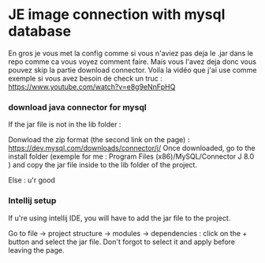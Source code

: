 # JE image connection with mysql database

En gros je vous met la config comme si vous n'aviez pas deja le .jar dans le repo comme ca vous voyez comment faire. Mais vous l'avez deja donc vous pouvez skip la partie download connector.
Voila la vidéo que j'ai use comme exemple si vous avez besoin de check un truc : https://www.youtube.com/watch?v=e8g9eNnFpHQ


### download java connector for mysql

If the jar file is not in the lib folder :

Donwload the zip format (the second link on the page) : https://dev.mysql.com/downloads/connector/j/
Once downloaded, go to the install folder (exemple for me : Program Files (x86)/MySQL/Connector J 8.0 ) and copy the jar file inside to the lib folder of the project.

Else :
u'r good 

### Intellij setup 

If u're using intellij IDE, you will have to add the jar file to the project.

Go to file -> project structure -> modules -> dependencies : click on the + button and select the jar file.
Don't forgot to select it and apply before leaving the page.


